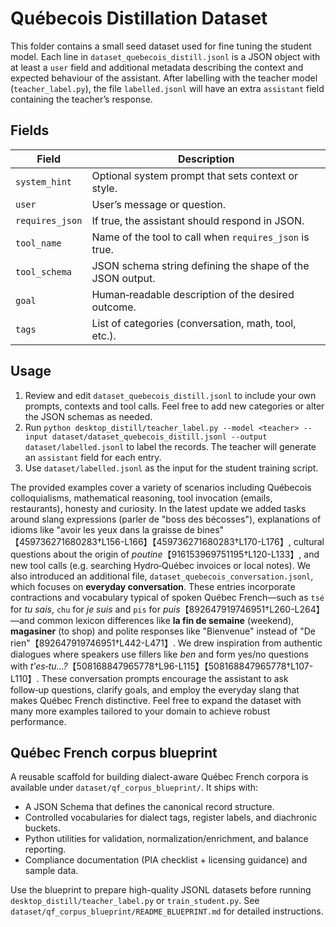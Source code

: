 # Québecois Distillation Dataset

This folder contains a small seed dataset used for fine tuning the
student model.  Each line in `dataset_quebecois_distill.jsonl` is a
JSON object with at least a `user` field and additional metadata
describing the context and expected behaviour of the assistant.  After
labelling with the teacher model (`teacher_label.py`), the file
`labelled.jsonl` will have an extra `assistant` field containing the
teacher’s response.

## Fields

| Field           | Description                                                  |
|-----------------|--------------------------------------------------------------|
| `system_hint`   | Optional system prompt that sets context or style.         |
| `user`          | User’s message or question.                                |
| `requires_json` | If true, the assistant should respond in JSON.             |
| `tool_name`     | Name of the tool to call when `requires_json` is true.     |
| `tool_schema`   | JSON schema string defining the shape of the JSON output.  |
| `goal`          | Human‑readable description of the desired outcome.         |
| `tags`          | List of categories (conversation, math, tool, etc.).       |

## Usage

1. Review and edit `dataset_quebecois_distill.jsonl` to include your
   own prompts, contexts and tool calls.  Feel free to add new
   categories or alter the JSON schemas as needed.
2. Run `python desktop_distill/teacher_label.py --model <teacher> --input dataset/dataset_quebecois_distill.jsonl --output dataset/labelled.jsonl` to label the records.  The teacher will generate an
   `assistant` field for each entry.
3. Use `dataset/labelled.jsonl` as the input for the student training
   script.

The provided examples cover a variety of scenarios including
Québecois colloquialisms, mathematical reasoning, tool invocation
(emails, restaurants), honesty and curiosity.  In the latest update
we added tasks around slang expressions (parler de "boss des bécosses"),
explanations of idioms like "avoir les yeux dans la graisse de bines"
【459736271680283†L156-L166】【459736271680283†L170-L176】, cultural questions about the origin of *poutine*【916153969751195†L120-L133】, and new tool
calls (e.g. searching Hydro‑Québec invoices or local notes).  We also
introduced an additional file, `dataset_quebecois_conversation.jsonl`, which
focuses on **everyday conversation**.  These entries incorporate
contractions and vocabulary typical of spoken Québec French—such as
`tsé` for *tu sais*, `chu` for *je suis* and `pis` for *puis*【892647919746951†L260-L264】—and
common lexicon differences like **la fin de semaine** (weekend),
**magasiner** (to shop) and polite responses like "Bienvenue"
instead of "De rien"【892647919746951†L442-L471】.  We drew inspiration
from authentic dialogues where speakers use fillers like *ben* and
form yes/no questions with *t'es‑tu…?*【508168847965778†L96-L115】【508168847965778†L107-L110】.
These conversation prompts encourage the assistant to ask follow‑up
questions, clarify goals, and employ the everyday slang that makes
Québec French distinctive.  Feel free to expand the dataset with
many more examples tailored to your domain to achieve robust
performance.
## Québec French corpus blueprint

A reusable scaffold for building dialect-aware Québec French corpora is
available under `dataset/qf_corpus_blueprint/`. It ships with:

- A JSON Schema that defines the canonical record structure.
- Controlled vocabularies for dialect tags, register labels, and
  diachronic buckets.
- Python utilities for validation, normalization/enrichment, and balance
  reporting.
- Compliance documentation (PIA checklist + licensing guidance) and
  sample data.

Use the blueprint to prepare high-quality JSONL datasets before running
`desktop_distill/teacher_label.py` or `train_student.py`. See
`dataset/qf_corpus_blueprint/README_BLUEPRINT.md` for detailed
instructions.
